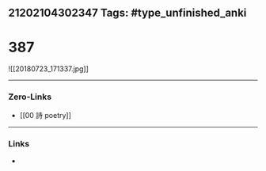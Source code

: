 21202104302347
Tags: #type_unfinished_anki 
---
# 387

![[20180723_171337.jpg]]

---
### Zero-Links
- [[00 詩 poetry]]
---
### Links
-